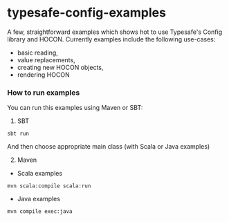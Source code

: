 typesafe-config-examples
========================

A few, straightforward examples which shows hot to use Typesafe's Config library and HOCON.
Currently examples include the following use-cases:
  * basic reading,
  * value replacements,
  * creating new HOCON objects,
  * rendering HOCON

### How to run examples
You can run this examples using Maven or SBT:

1. SBT
  ```
  sbt run
  ```
  And then choose appropriate main class (with Scala or Java examples)

2. Maven
  * Scala examples
  ```
  mvn scala:compile scala:run
  ```
  * Java examples
  ```
  mvn compile exec:java
  ```
